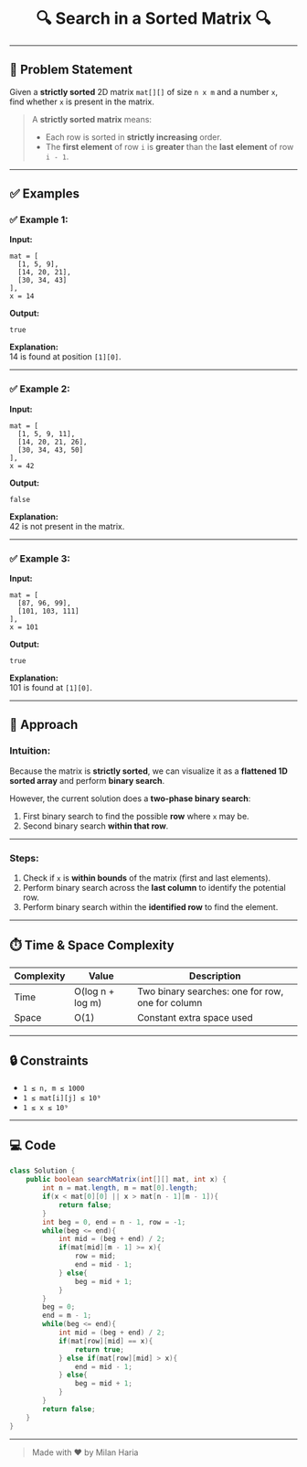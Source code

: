 <h1 align="center">🔍 Search in a Sorted Matrix 🔍</h1>

---

## 📝 Problem Statement

Given a **strictly sorted** 2D matrix `mat[][]` of size `n x m` and a number `x`,  
find whether `x` is present in the matrix.

> A **strictly sorted matrix** means:
> - Each row is sorted in **strictly increasing** order.
> - The **first element** of row `i` is **greater** than the **last element** of row `i - 1`.

---

## ✅ Examples

### ✅ Example 1:
**Input:**  
```
mat = [
  [1, 5, 9],
  [14, 20, 21],
  [30, 34, 43]
],
x = 14
```
**Output:**  
```
true
```
**Explanation:**  
14 is found at position `[1][0]`.

---

### ✅ Example 2:
**Input:**  
```
mat = [
  [1, 5, 9, 11],
  [14, 20, 21, 26],
  [30, 34, 43, 50]
],
x = 42
```
**Output:**  
```
false
```
**Explanation:**  
42 is not present in the matrix.

---

### ✅ Example 3:
**Input:**  
```
mat = [
  [87, 96, 99],
  [101, 103, 111]
],
x = 101
```
**Output:**  
```
true
```
**Explanation:**  
101 is found at `[1][0]`.

---

## 🧠 Approach

### Intuition:
Because the matrix is **strictly sorted**, we can visualize it as a **flattened 1D sorted array** and perform **binary search**.

However, the current solution does a **two-phase binary search**:
1. First binary search to find the possible **row** where `x` may be.
2. Second binary search **within that row**.

---

### Steps:

1. Check if `x` is **within bounds** of the matrix (first and last elements).
2. Perform binary search across the **last column** to identify the potential row.
3. Perform binary search within the **identified row** to find the element.

---

## ⏱️ Time & Space Complexity

| Complexity | Value        | Description                                  |
|------------|--------------|----------------------------------------------|
| Time       | O(log n + log m) | Two binary searches: one for row, one for column |
| Space      | O(1)         | Constant extra space used                   |

---

## 🔒 Constraints

- `1 ≤ n, m ≤ 1000`
- `1 ≤ mat[i][j] ≤ 10⁹`
- `1 ≤ x ≤ 10⁹`

---

## 💻 Code

```java
class Solution {
    public boolean searchMatrix(int[][] mat, int x) {
        int n = mat.length, m = mat[0].length;
        if(x < mat[0][0] || x > mat[n - 1][m - 1]){
            return false;
        }
        int beg = 0, end = n - 1, row = -1;
        while(beg <= end){
            int mid = (beg + end) / 2;
            if(mat[mid][m - 1] >= x){
                row = mid;
                end = mid - 1;
            } else{
                beg = mid + 1;
            }
        }
        beg = 0;
        end = m - 1;
        while(beg <= end){
            int mid = (beg + end) / 2;
            if(mat[row][mid] == x){
                return true;
            } else if(mat[row][mid] > x){
                end = mid - 1;
            } else{
                beg = mid + 1;
            }
        }
        return false;
    }
}
```

---

> Made with ❤️ by Milan Haria
